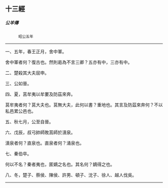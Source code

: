 

## 十三經

##### 公羊傳
　　　`昭公五年`

* * *

一、五年，春王正月，舍中軍。

舍中軍者何？復古也。然則曷為不言三卿？五亦有中，三亦有中。

二、楚殺其大夫屈申。

三、公如晉。

四、夏，莒牟夷以牟婁及防茲來奔。

莒牟夷者何？莒大夫也。莒無大夫，此何以書？重地也。其言及防茲來奔何？不以私邑累公邑也。

五、秋七月，公至自晉。

六、戊辰，叔弓帥師敗莒師於濆泉。

濆泉者何？直泉也。直泉者何？涌泉也。

七、秦伯卒。

何以不名？秦者夷也，匿嫡之名也。其名何？嫡得之也。

八、冬，楚子、蔡侯、陳侯、許男、頓子、沈子、徐人、越人伐吳。

* * *

